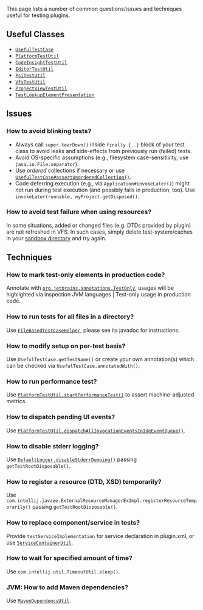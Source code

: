 [//]: # (title: Testing FAQ)

<!-- Copyright 2000-2021 JetBrains s.r.o. and other contributors. Use of this source code is governed by the Apache 2.0 license that can be found in the LICENSE file. -->

This page lists a number of common questions/issues and techniques useful for testing plugins.

## Useful Classes

- [`UsefulTestCase`](upsource:///platform/testFramework/src/com/intellij/testFramework/UsefulTestCase.java)
- [`PlatformTestUtil`](upsource:///platform/testFramework/src/com/intellij/testFramework/PlatformTestUtil.java)
- [`CodeInsightTestUtil`](upsource:///platform/testFramework/src/com/intellij/testFramework/fixtures/CodeInsightTestUtil.java)
- [`EditorTestUtil`](upsource:///platform/testFramework/src/com/intellij/testFramework/EditorTestUtil.java)
- [`PsiTestUtil`](upsource:///platform/testFramework/src/com/intellij/testFramework/PsiTestUtil.java)
- [`VfsTestUtil`](upsource:///platform/testFramework/src/com/intellij/testFramework/VfsTestUtil.java)
- [`ProjectViewTestUtil`](upsource:///platform/testFramework/src/com/intellij/testFramework/ProjectViewTestUtil.java)
- [`TestLookupElementPresentation`](upsource:///platform/testFramework/src/com/intellij/testFramework/fixtures/TestLookupElementPresentation.java)

## Issues

### How to avoid blinking tests?

- Always call `super.tearDown()` inside `finally {..}` block of your test class to avoid leaks and side-effects from previously run (failed) tests.
- Avoid OS-specific assumptions (e.g., filesystem case-sensitivity, use `java.io.File.separator`).
- Use _ordered_ collections if necessary or use [`UsefulTestCase#assertUnorderedCollection()`](upsource:///platform/testFramework/src/com/intellij/testFramework/UsefulTestCase.java).
- Code deferring execution (e.g., via `Application#invokeLater()`) might not run during test execution (and possibly fails in production, too). Use `invokeLater(runnable, myProject.getDisposed()`.

### How to avoid test failure when using resources?

In some situations, added or changed files (e.g. DTDs provided by plugin) are not refreshed in VFS. In such cases, simply delete <path>test-system/caches</path> in your [sandbox directory](ide_development_instance.md#the-development-instance-sandbox-directory) and try again.

## Techniques
                         
### How to mark test-only elements in production code?

Annotate with [`org.jetbrains.annotations.TestOnly`](https://github.com/JetBrains/java-annotations/blob/master/common/src/main/java/org/jetbrains/annotations/TestOnly.java), usages will be highlighted via inspection <control>JVM languages | Test-only usage in production code</control>.

### How to run tests for all files in a directory?

Use [`FileBasedTestCaseHelper`](upsource:///platform/testFramework/src/com/intellij/testFramework/FileBasedTestCaseHelper.java), please see its javadoc for instructions.

### How to modify setup on per-test basis?

Use `UsefulTestCase.getTestName()` or create your own annotation(s) which can be checked via `UsefulTestCase.annotatedWith()`.
                                            
### How to run performance test?

Use [`PlatformTestUtil.startPerformanceTest()`](upsource:///platform/testFramework/src/com/intellij/testFramework/PlatformTestUtil.java) to assert machine-adjusted metrics.

### How to dispatch pending UI events?

Use [`PlatformTestUtil.dispatchAllInvocationEventsInIdeEventQueue()`](upsource:///platform/testFramework/src/com/intellij/testFramework/PlatformTestUtil.java).

### How to disable stderr logging?

Use [`DefaultLogger.disableStderrDumping()`](upsource:///platform/util/src/com/intellij/openapi/diagnostic/DefaultLogger.java) passing `getTestRootDisposable()`.

### How to register a resource (DTD, XSD) temporarily?

Use `com.intellij.javaee.ExternalResourceManagerExImpl.registerResourceTemporarily()` passing `getTestRootDisposable()`. 
                     
### How to replace component/service in tests?

Provide `testServiceImplementation` for service declaration in <path>plugin.xml</path>, or use [`ServiceContainerUtil`](upsource:///platform/testFramework/src/com/intellij/testFramework/ServiceContainerUtil.kt).
                  
### How to wait for specified amount of time?

Use `com.intellij.util.TimeoutUtil.sleep()`.

### JVM: How to add Maven dependencies?

Use [`MavenDependencyUtil`](upsource:///java/testFramework/src/com/intellij/testFramework/fixtures/MavenDependencyUtil.java).